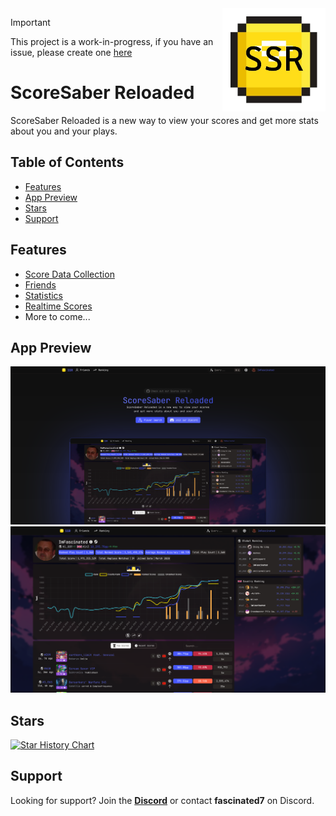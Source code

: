 <img src="./assets/logo.webp" alt="ScoreSaber Reloaded" width="165" align="right">

> [!IMPORTANT]
> This project is a work-in-progress, if you have an issue, please create one <a href="https://github.com/RealFascinated/scoresaber-reloaded/issues/new">here</a>

# ScoreSaber Reloaded
ScoreSaber Reloaded is a new way to view your scores and get more stats about you and your plays.

## Table of Contents
- [Features](#features)
- [App Preview](#app-preview)
- [Stars](#stars)
- [Support](#support)

## Features
- [Score Data Collection](https://ssr.fascinated.cc/#data-collection)
- [Friends](https://ssr.fascinated.cc/#friends)
- [Statistics](https://ssr.fascinated.cc/#statistics)
- [Realtime Scores](https://ssr.fascinated.cc/scores/live)
- More to come...

## App Preview

![landing-preview](./assets/landing-preview.png)
![app-preview](./projects/website/public/assets/home/app-preview.png)

## Stars
[![Star History Chart](https://api.star-history.com/svg?repos=RealFascinated/scoresaber-reloaded&type=Timeline)](https://star-history.com/#RealFascinated/scoresaber-reloaded&Timeline)

## Support
Looking for support? Join the [**Discord**](https://discord.gg/kmNfWGA4A8) or contact **fascinated7** on Discord.